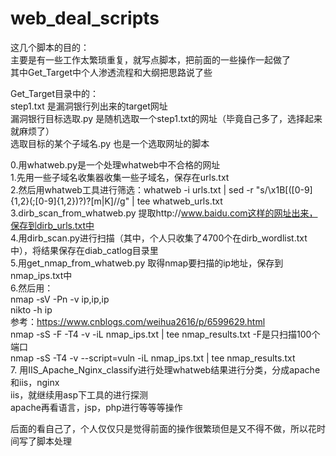 # web_deal_scripts  

这几个脚本的目的：  
主要是有一些工作太繁琐重复，就写点脚本，把前面的一些操作一起做了  
其中Get_Target中个人渗透流程和大纲把思路说了些  



Get_Target目录中的：  
    step1.txt  是漏洞银行列出来的target网址  
    漏洞银行目标选取.py   是随机选取一个step1.txt的网址（毕竟自己多了，选择起来就麻烦了）  
    选取目标的某个子域名.py    也是一个选取网址的脚本  



0.用whatweb.py是一个处理whatweb中不合格的网址  
1.先用一些子域名收集器收集一些子域名，保存在urls.txt  
2.然后用whatweb工具进行筛选：whatweb -i urls.txt | sed -r "s/\x1B\[([0-9]{1,2}(;[0-9]{1,2})?)?[m|K]//g" | tee whatweb_urls.txt  
3.dirb_scan_from_whatweb.py  提取http://www.baidu.com这样的网址出来，保存到dirb_urls.txt中  
4.用dirb_scan.py进行扫描（其中，个人只收集了4700个在dirb_wordlist.txt中），将结果保存在diab_catlog目录里  
5.用get_nmap_from_whatweb.py   取得nmap要扫描的ip地址，保存到nmap_ips.txt中  
6.然后用：  
nmap -sV -Pn -v ip,ip,ip  
nikto -h ip  
参考：https://www.cnblogs.com/weihua2616/p/6599629.html  
nmap -sS -F -T4 -v -iL nmap_ips.txt | tee nmap_results.txt   -F是只扫描100个端口  
nmap -sS -T4 -v --script=vuln -iL nmap_ips.txt | tee nmap_results.txt  
7.
用IIS_Apache_Nginx_classify进行处理whatweb结果进行分类，分成apache和iis，nginx  
iis，就继续用asp下工具的进行探测  
apache再看语言，jsp，php进行等等等操作  





后面的看自己了，个人仅仅只是觉得前面的操作很繁琐但是又不得不做，所以花时间写了脚本处理  
